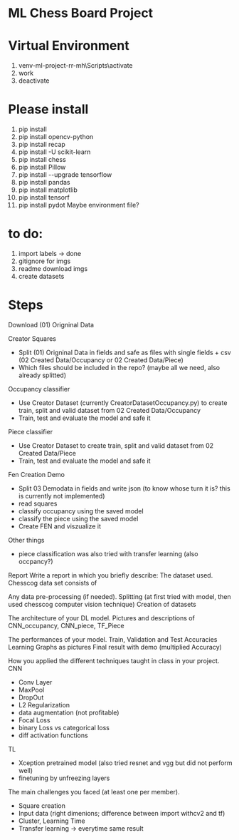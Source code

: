 # ML Chess Board Project

# Virtual Environment
1. venv-ml-project-rr-mh\Scripts\activate
2. work
1. deactivate

# Please install
1. pip install
2. pip install opencv-python
3. pip install recap
4. pip install -U scikit-learn
5. pip install chess
6. pip install Pillow
7. pip install --upgrade tensorflow
8. pip install pandas
9. pip install matplotlib
10. pip install tensorf
11. pip install pydot
Maybe environment file?

# to do:
1. import labels -> done
2. gitignore for imgs
3. readme download imgs
4. create datasets


# Steps
Download (01) Origninal Data

Creator Squares
* Split (01) Origninal Data in fields and safe as files with single fields + csv (02 Created Data/Occupancy or 02 Created Data/Piece)
* Which files should be included in the repo? (maybe all we need, also already splitted)

Occupancy classifier
* Use Creator Dataset (currently CreatorDatasetOccupancy.py) to create train, split and valid dataset from 02 Created Data/Occupancy
* Train, test and evaluate the model and safe it

Piece classifier
* Use Creator Dataset to create train, split and valid dataset from 02 Created Data/Piece
* Train, test and evaluate the model and safe it

Fen Creation Demo
* Split 03 Demodata in fields and write json (to know whose turn it is? this is currently not implemented)
* read squares
* classify occupancy using the saved model
* classify the piece using the saved model
* Create FEN and viszualize it

Other things
* piece classification was also tried with transfer learning (also occpancy?)


Report
Write a report in which you briefly describe:
The dataset used.
Chesscog data set
consists of

Any data pre-processing (if needed).
Splitting (at first tried with model, then used chesscog computer vision technique)
Creation of datasets

The architecture of your DL model.
Pictures and descriptions of CNN_occupancy, CNN_piece, TF_Piece

The performances of your model.
Train, Validation and Test Accuracies
Learning Graphs as pictures
Final result with demo (multiplied Accuracy)

How you applied the different techniques taught in class in your project.
CNN
* Conv Layer
* MaxPool
* DropOut
* L2 Regularization
* data augmentation (not profitable)
* Focal Loss
* binary Loss vs categorical loss
* diff activation functions

TL
* Xception pretrained model (also tried resnet and vgg but did not perform well)
* finetuning by unfreezing layers

The main challenges you faced (at least one per member).
* Square creation
* Input data (right dimenions; difference between import withcv2 and tf)
* Cluster, Learning Time
* Transfer learning -> everytime same result
